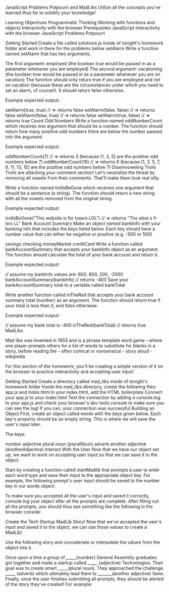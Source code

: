 JavaScript Problems Potpourri and MadLibs
Utilize all the concepts you've learned thus far to solidify your knowledge!

Learning Objectives
Programmatic Thinking
Working with functions and objects
Interactivity with the browser
Prerequisites
JavaScript
Interactivity with the browser
JavaScript Problems Potpourri


Getting Started
Create a file called solutions.js inside of tonight's homework folder and work in there for the problems below
setAlarm
Write a function named setAlarm that has two arguments.

The first argument: employed (the boolean true would be passed in as a parameter whenever you are employed)
The second argument: vacationing (the boolean true would be passed in as a parameter whenever you are on vacation)
The function should only return true if you are employed and not on vacation (because these are the circumstances under which you need to set an alarm, of course!). It should return false otherwise.

Example expected output:

setAlarm(true, true) // => returns false
setAlarm(false, false) // => returns false
setAlarm(false, true) // => returns false
setAlarm(true, false) // => returns true
Count Odd Numbers
Write a function named oddNumberCount which receives one argument that should be a number. The function should return how many positive odd numbers there are below the number passed into the argument.

Example expected output:

oddNumberCount(7) // => returns 3 (because [1, 3, 5] are the positive odd numbers below 7)
oddNumberCount(16) // => returns 8 (because [1, 3, 5, 7, 9, 11, 13, 15] are the positive odd numbers below 7)
Disemvoweling Trolls
Trolls are attacking your comment section! Let's neutralize the threat by removing all vowels from their comments. That'll make them look real silly.

Write a function named trollsBeGone which receives one argument that should be a sentence (a string). The function should return a new string with all the vowels removed from the original string.

Example expected output:

trollsBeGone("This website is for losers LOL") // => returns "Ths wbst s fr lsrs LL"
Bank Account Summary
Make an object named bankInfo with your banking info that includes the keys listed below. Each key should have a number value that can either be negative or positive (e.g. -500 or 500)

savings
checking
moneyMarket
creditCard
Write a function called bankAccountSummary that accepts your bankInfo object as an argument. The function should calculate the total of your bank account and return it.

Example expected output:

// assume my bankInfo values are: 600, 800, 200, -2000
bankAccountSummary(bankInfo) // returns -400
Save your bankAccountSummary total to a variable called bankTotal

Write another function called inTheRed that accepts your bank account summary total (number) as an argument. The function should return true if your total is less than 0, and false otherwise.

Example expected output:

// assume my bank total is -400
inTheRed(bankTotal) // returns true
MadLibs


Mad libs was invented in 1953 and is a phrase template word game - where one player prompts others for a list of words to substitute for blanks in a story, before reading the - often comical or nonsensical - story aloud - wikipedia

For this section of the homework, you'll be creating a simple version of it on the browser to practice interactivity and accepting user input!

Getting Started
Create a directory called mad_libs inside of tonight's homework folder
Inside the mad_libs directory, create the following files: app.js and index.html
In your index.html, add the HTML boilerplate
Connect your app.js to your index.html
Test the connection by adding a console.log to your app.js and check your browser's dev tools console to make sure you can see the log! If you can, your connection was successful
Building an Object
First, create an object called words with the keys given below. Each key's property should be an empty string. This is where we will save the user's input later.

The keys:

number
adjective
plural noun (pluralNoun)
adverb
another adjective (anotherAdjective)
Interact With the User
Now that we have our object set up, we want to work on accepting user input so that we can save it to the object.

Start by creating a function called startMadlib that prompts a user to enter each word type and save their input to the appropriate object key. For example, the following prompt's user input should be saved to the number key in our words object:



To make sure you accepted all the user's input and saved it correctly, console.log your object after all the prompts are complete. After filling out all the prompts, you should thus see something like the following in the browser console:



Create the Tech Startup MadLib Story!
Now that we've accepted the user's input and saved it to the object, we can use those values to create a MadLib!

Use the following story and concatenate or interpolate the values from the object into it.

Once upon a time a group of _____(number) General Assembly graduates
got together and made a startup called _____ (adjective) Technologies.
Their goal was to create smart _____(plural noun).
They approached the challenge _____ (adverb)
which ultimately lead them to _______(another adjective) fame.
Finally, once the user finishes submitting all prompts, they should be alerted of the story they've created! For example:



